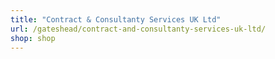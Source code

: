 ```yaml
---
title: "Contract & Consultanty Services UK Ltd"
url: /gateshead/contract-and-consultanty-services-uk-ltd/
shop: shop
---
```

